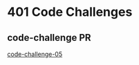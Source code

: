 # 401 Code Challenges

## code-challenge PR 

[code-challenge-05](https://github.com/YazanAlaiwah-401-advanced-javascript/data-structures-and-algorithms/pull/3)






<!-- # Array Shift

i know some biult in function will make easyer but its not allow so i use just loop

## Challenge

the challenge is to add and remove middel elements without using and biuld in functions

## Approach & Efficiency

the time complexity id O(1)

## Solution

![class02](./assets/class02.png)

# Reverse an Array

I know for loop and Recursion before

## Challenge

the challenge is to make array reversed using for and Recursion without biult in functions

## Approach & Efficiency

the time complexity id O(1)

## Solution

![class01](./assets/class01.png) -->
